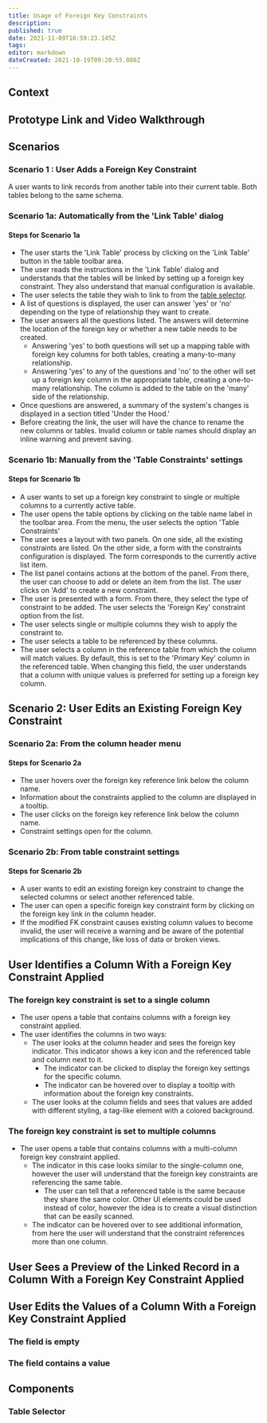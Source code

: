 ```yaml
---
title: Usage of Foreign Key Constraints
description: 
published: true
date: 2021-11-09T16:59:23.145Z
tags: 
editor: markdown
dateCreated: 2021-10-19T09:20:55.088Z
---
```

## Context

## Prototype Link and Video Walkthrough

## Scenarios

### Scenario 1 : User Adds a Foreign Key Constraint

A user wants to link records from another table into their current table. Both tables belong to the same schema.

### Scenario 1a: Automatically from the 'Link Table' dialog

#### Steps for Scenario 1a

- The user starts the 'Link Table' process by clicking on the 'Link Table' button in the table toolbar area.
- The user reads the instructions in the 'Link Table' dialog and understands that the tables will be linked by setting up a foreign key constraint. They also understand that manual configuration is available.
- The user selects the table they wish to link to from the [table selector](#table-selector).
- A list of questions is displayed, the user can answer 'yes' or 'no' depending on the type of relationship they want to create.
- The user answers all the questions listed. The answers will determine the location of the foreign key or whether a new table needs to be created.
  - Answering 'yes' to both questions will set up a mapping table with foreign key columns for both tables, creating a many-to-many relationship.
  - Answering 'yes' to any of the questions and 'no' to the other will set up a foreign key column in the appropriate table, creating a one-to-many relationship. The column is added to the table on the 'many' side of the relationship.
- Once questions are answered,  a summary of the system's changes is displayed in a section titled 'Under the Hood.'
- Before creating the link, the user will have the chance to rename the new columns or tables. Invalid column or table names should display an inline warning and prevent saving.

### Scenario 1b: Manually from the 'Table Constraints' settings

#### Steps for Scenario 1b

- A user wants to set up a foreign key constraint to single or multiple columns to a currently active table.
- The user opens the table options by clicking on the table name label in the toolbar area. From the menu, the user selects the option 'Table Constraints'
- The user sees a layout with two panels. On one side, all the existing constraints are listed. On the other side, a form with the constraints configuration is displayed. The form corresponds to the currently active list item.
- The list panel contains actions at the bottom of the panel. From there, the user can choose to add or delete an item from the list. The user clicks on 'Add' to create a new constraint.
- The user is presented with a form. From there, they select the type of constraint to be added. The user selects the 'Foreign Key' constraint option from the list.
- The user selects single or multiple columns they wish to apply the constraint to.
- The user selects a table to be referenced by these columns.
- The user selects a column in the reference table from which the column will match values. By default, this is set to the 'Primary Key' column in the referenced table. When changing this field, the user understands that a column with unique values is preferred for setting up a foreign key column.

## Scenario 2: User Edits an Existing Foreign Key Constraint

### Scenario 2a: From the column header menu

#### Steps for Scenario 2a

- The user hovers over the foreign key reference link below the column name.
- Information about the constraints applied to the column are displayed in a tooltip.
- The user clicks on the foreign key reference link below the column name.
- Constraint settings open for the column.

### Scenario 2b: From table constraint settings

#### Steps for Scenario 2b

- A user wants to edit an existing foreign key constraint to change the selected columns or select another referenced table.
- The user can open a specific foreign key constraint form by clicking on the foreign key link in the column header.
- If the modified FK constraint causes existing column values to become invalid, the user will receive a warning and be aware of the potential implications of this change, like loss of data or broken views.

## User Identifies a Column With a Foreign Key Constraint Applied

### The foreign key constraint is set to a single column

- The user opens a table that contains columns with a foreign key constraint applied.
- The user identifies the columns in two ways:
  - The user looks at the column header and sees the foreign key indicator. This indicator shows a key icon and the referenced table and column next to it.
    - The indicator can be clicked to display the foreign key settings for the specific column.
    - The indicator can be hovered over to display a tooltip with information about the foreign key constraints.
  - The user looks at the column fields and sees that values are added with different styling, a tag-like element with a colored background.

### The foreign key constraint is set to multiple columns

- The user opens a table that contains columns with a multi-column foreign key constraint applied.
  - The indicator in this case looks similar to the single-column one, however the user will understand that the foreign key constraints are referencing the same table.
    - The user can tell that a referenced table is the same because they share the same color. Other UI elements could be used instead of color, however the idea is to create a visual distinction that can be easily scanned.
  - The indicator can be hovered over to see additional information, from here the user will understand that the constraint references more than one column.

## User Sees a Preview of the Linked Record in a Column With a Foreign Key Constraint Applied

## User Edits the Values of a Column With a Foreign Key Constraint Applied

### The field is empty

### The field contains a value

## Components

### Table Selector
